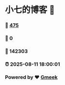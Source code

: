 # 小七的博客 :link:  
### :page_facing_up: [475](/tag.html) 
### :speech_balloon: 0 
### :hibiscus: 142303 
### :alarm_clock: 2025-08-11 18:00:01 
### Powered by :heart: [Gmeek](https://github.com/Meekdai/Gmeek)
